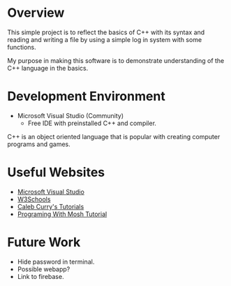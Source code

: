 # Overview
This simple project is to reflect the basics of C++ with its syntax and reading and writing a file by using a simple log in system with some functions.

My purpose in making this software is to demonstrate understanding of the C++ language in the basics. 

# Development Environment
* Microsoft Visual Studio (Community)
  * Free IDE with preinstalled C++ and compiler.

C++ is an object oriented language that is popular with creating computer programs and games. 

# Useful Websites
- [Microsoft Visual Studio](https://visualstudio.microsoft.com/vs/features/cplusplus/)
- [W3Schools](https://www.w3schools.com/cpp/)
- [Caleb Curry's Tutorials](https://www.youtube.com/playlist?list=PL_c9BZzLwBRIwEnaRU2LC4GkqxUbD0Auc)
- [Programing With Mosh Tutorial](youtube.com/watch?v=ZzaPdXTrSb8)

# Future Work

- Hide password in terminal.
- Possible webapp?
- Link to firebase.
